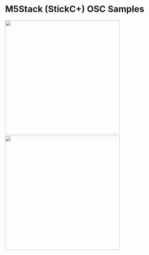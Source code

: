 # M5Stack (StickC+) OSC Samples

<img src="https://user-images.githubusercontent.com/59504416/219028578-a73b8662-bffc-4840-bb84-7f7a7b88fa06.gif" width="370" />　<img src="https://user-images.githubusercontent.com/59504416/219028463-69649531-95f3-4eeb-8af9-9f5568055429.gif" width="370" />
